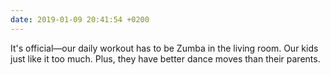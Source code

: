 ```yaml
---
date: 2019-01-09 20:41:54 +0200
---
```


It's official—our daily workout has to be Zumba in the living room. Our kids just like it too much. Plus, they have better dance moves than their parents.
